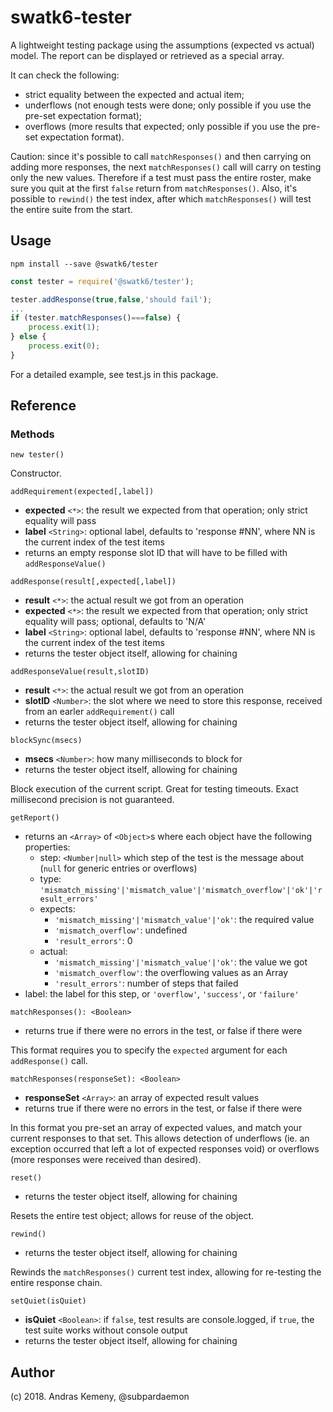 # swatk6-tester
A lightweight testing package using the assumptions (expected vs actual) model. The report can be displayed or retrieved as a special array.

It can check the following:
- strict equality between the expected and actual item;
- underflows (not enough tests were done; only possible if you use the pre-set expectation format);
- overflows (more results that expected; only possible if you use the pre-set expectation format).

Caution: since it's possible to call `matchResponses()` and then carrying on adding more responses, the next `matchResponses()` call will carry on testing only the new values. 
Therefore if a test must pass the entire roster, make sure you quit at the first `false` return from `matchResponses()`.
Also, it's possible to `rewind()` the test index, after which `matchResponses()` will test the entire suite from the start.

## Usage

`npm install --save @swatk6/tester`

```javascript
const tester = require('@swatk6/tester');

tester.addResponse(true,false,'should fail');
...
if (tester.matchResponses()===false) {
    process.exit(1);
} else {
    process.exit(0);
}
```

For a detailed example, see test.js in this package.

## Reference

### Methods

`new tester()`

Constructor.

`addRequirement(expected[,label])`
- **expected** `<*>`: the result we expected from that operation; only strict equality will pass
- **label** `<String>`: optional label, defaults to 'response #NN', where NN is the current index of the test items
- returns an empty response slot ID that will have to be filled with `addResponseValue()`

`addResponse(result[,expected[,label])`
- **result** `<*>`: the actual result we got from an operation
- **expected** `<*>`: the result we expected from that operation; only strict equality will pass; optional, defaults to 'N/A'
- **label** `<String>`: optional label, defaults to 'response #NN', where NN is the current index of the test items
- returns the tester object itself, allowing for chaining

`addResponseValue(result,slotID)`
- **result** `<*>`: the actual result we got from an operation
- **slotID** `<Number>`: the slot where we need to store this response, received from an earler `addRequirement()` call
- returns the tester object itself, allowing for chaining

`blockSync(msecs)`
- **msecs** `<Number>`: how many milliseconds to block for
- returns the tester object itself, allowing for chaining

Block execution of the current script. Great for testing timeouts. Exact millisecond precision is not guaranteed.

`getReport()`
- returns an `<Array>` of `<Object>`s where each object have the following properties:
  - step: `<Number|null>` which step of the test is the message about (`null` for generic entries or overflows)
  - type: `'mismatch_missing'|'mismatch_value'|'mismatch_overflow'|'ok'|'result_errors'`
  - expects: 
    - `'mismatch_missing'|'mismatch_value'|'ok'`: the required value
    - `'mismatch_overflow'`: undefined
    - `'result_errors'`: 0
  - actual:
    - `'mismatch_missing'|'mismatch_value'|'ok'`: the value we got
    - `'mismatch_overflow'`: the overflowing values as an Array
    - `'result_errors'`: number of steps that failed
 - label: the label for this step, or `'overflow'`, `'success'`, or `'failure'`

`matchResponses(): <Boolean>`
- returns true if there were no errors in the test, or false if there were

This format requires you to specify the `expected` argument for each `addResponse()` call.

`matchResponses(responseSet): <Boolean>`
- **responseSet** `<Array>`: an array of expected result values
- returns true if there were no errors in the test, or false if there were

In this format you pre-set an array of expected values, and match your current responses to that set. This allows detection of underflows (ie. an exception occurred that left a lot of expected responses void) or overflows (more responses were received than desired).

`reset()`
- returns the tester object itself, allowing for chaining

Resets the entire test object; allows for reuse of the object.

`rewind()`
- returns the tester object itself, allowing for chaining

Rewinds the `matchResponses()` current test index, allowing for re-testing the entire response chain.

`setQuiet(isQuiet)`
- **isQuiet** `<Boolean>`: if `false`, test results are console.logged, if `true`, the test suite works without console output
- returns the tester object itself, allowing for chaining

## Author

(c) 2018. Andras Kemeny, @subpardaemon
